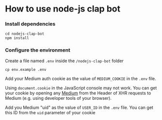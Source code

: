 # How to use node-js clap bot

### Install dependencies

```
cd nodejs-clap-bot
npm install 
```

### Configure the environment

Create a file named `.env` inside the `/nodejs-clap-bot` folder

```
cp env.example .env
```

Add your Medium auth cookie as the value of `MEDIUM_COOKIE` in the `.env` file. 

Using `document.cookie` in the JavaScript console may not work. You can get your cookie by opening any [Medium](https://medium.com) from the Header of XHR requests to Medium (e.g. using developer tools of your browser).

Add you Medium "uid" as the value of `USER_ID` in the `.env` file. You can get this ID from the `uid` parameter of your cookie